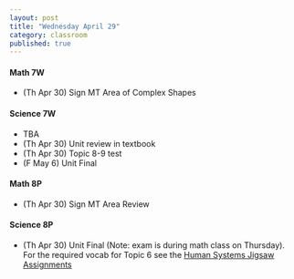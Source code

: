```yaml
---
layout: post
title: "Wednesday April 29"
category: classroom
published: true
---
```

#### Math 7W
* (Th Apr 30) Sign MT Area of Complex Shapes

#### Science 7W
* TBA
* (Th Apr 30) Unit review in textbook
* (Th Apr 30) Topic 8-9 test
* (F May 6) Unit Final

#### Math 8P
* (Th Apr 30) Sign MT Area Review

#### Science 8P
* (Th Apr 30) Unit Final (Note: exam is during math class on Thursday). For the required vocab for Topic 6 see the <a href="https://www.dropbox.com/s/hi75o87nt925dzu/Jigsaw%20WS%20-%20Body%20Systems%20in%20Humans.pdf?dl=0">Human Systems Jigsaw Assignments</a>
